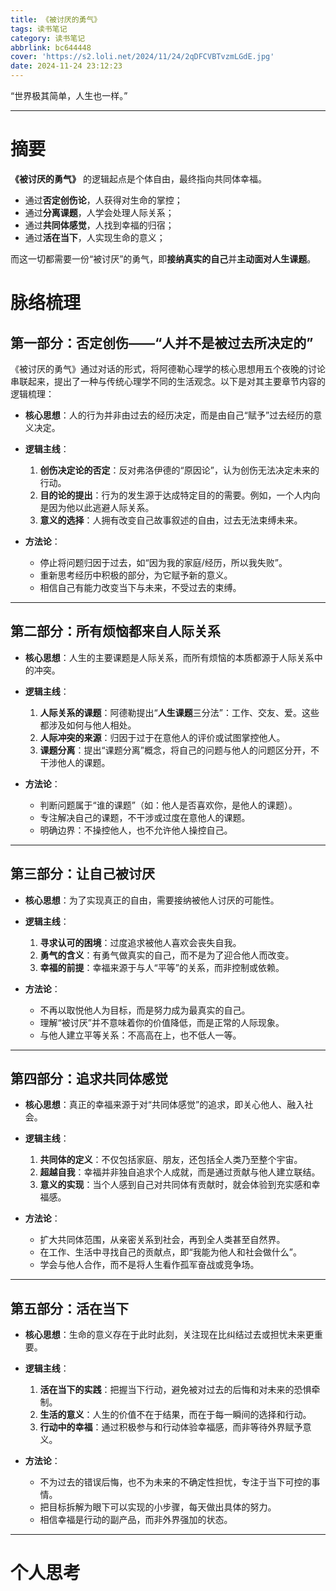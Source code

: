 ```yaml
---
title: 《被讨厌的勇气》
tags: 读书笔记
category: 读书笔记
abbrlink: bc644448
cover: 'https://s2.loli.net/2024/11/24/2qDFCVBTvzmLGdE.jpg'
date: 2024-11-24 23:12:23
---
```


“世界极其简单，人生也一样。”

---
# 摘要
**《被讨厌的勇气》** 的逻辑起点是个体自由，最终指向共同体幸福。
- 通过**否定创伤论**，人获得对生命的掌控；
- 通过**分离课题**，人学会处理人际关系；
- 通过**共同体感觉**，人找到幸福的归宿；
- 通过**活在当下**，人实现生命的意义；

而这一切都需要一份“被讨厌”的勇气，即**接纳真实的自己**并**主动面对人生课题**。

# 脉络梳理
## 第一部分：否定创伤——“人并不是被过去所决定的”
《被讨厌的勇气》通过对话的形式，将阿德勒心理学的核心思想用五个夜晚的讨论串联起来，提出了一种与传统心理学不同的生活观念。以下是对其主要章节内容的逻辑梳理：

- **核心思想**：人的行为并非由过去的经历决定，而是由自己“赋予”过去经历的意义决定。  
- **逻辑主线**：
  1. **创伤决定论的否定**：反对弗洛伊德的“原因论”，认为创伤无法决定未来的行动。
  2. **目的论的提出**：行为的发生源于达成特定目的的需要。例如，一个人内向是因为他以此逃避人际关系。
  3. **意义的选择**：人拥有改变自己故事叙述的自由，过去无法束缚未来。

- **方法论**：
    - 停止将问题归因于过去，如“因为我的家庭/经历，所以我失败”。
    - 重新思考经历中积极的部分，为它赋予新的意义。
    - 相信自己有能力改变当下与未来，不受过去的束缚。
---

## 第二部分：所有烦恼都来自人际关系
- **核心思想**：人生的主要课题是人际关系，而所有烦恼的本质都源于人际关系中的冲突。
- **逻辑主线**：
  1. **人际关系的课题**：阿德勒提出“**人生课题**三分法”：工作、交友、爱。这些都涉及如何与他人相处。
  2. **人际冲突的来源**：归因于过于在意他人的评价或试图掌控他人。
  3. **课题分离**：提出“课题分离”概念，将自己的问题与他人的问题区分开，不干涉他人的课题。

- **方法论**：
    - 判断问题属于“谁的课题”（如：他人是否喜欢你，是他人的课题）。
    - 专注解决自己的课题，不干涉或过度在意他人的课题。
    - 明确边界：不操控他人，也不允许他人操控自己。
---

## 第三部分：让自己被讨厌
- **核心思想**：为了实现真正的自由，需要接纳被他人讨厌的可能性。
- **逻辑主线**：
  1. **寻求认可的困境**：过度追求被他人喜欢会丧失自我。
  2. **勇气的含义**：有勇气做真实的自己，而不是为了迎合他人而改变。
  3. **幸福的前提**：幸福来源于与人“平等”的关系，而非控制或依赖。

- **方法论**：
    - 不再以取悦他人为目标，而是努力成为最真实的自己。
    - 理解“被讨厌”并不意味着你的价值降低，而是正常的人际现象。
    - 与他人建立平等关系：不高高在上，也不低人一等。
---

## 第四部分：追求共同体感觉
- **核心思想**：真正的幸福来源于对“共同体感觉”的追求，即关心他人、融入社会。
- **逻辑主线**：
  1. **共同体的定义**：不仅包括家庭、朋友，还包括全人类乃至整个宇宙。
  2. **超越自我**：幸福并非独自追求个人成就，而是通过贡献与他人建立联结。
  3. **意义的实现**：当个人感到自己对共同体有贡献时，就会体验到充实感和幸福感。

- **方法论**：
    - 扩大共同体范围，从亲密关系到社会，再到全人类甚至自然界。
    - 在工作、生活中寻找自己的贡献点，即“我能为他人和社会做什么”。
    - 学会与他人合作，而不是将人生看作孤军奋战或竞争场。
---

## 第五部分：活在当下
- **核心思想**：生命的意义存在于此时此刻，关注现在比纠结过去或担忧未来更重要。
- **逻辑主线**：
  1. **活在当下的实践**：把握当下行动，避免被对过去的后悔和对未来的恐惧牵制。
  2. **生活的意义**：人生的价值不在于结果，而在于每一瞬间的选择和行动。
  3. **行动中的幸福**：通过积极参与和行动体验幸福感，而非等待外界赋予意义。

- **方法论**：
    - 不为过去的错误后悔，也不为未来的不确定性担忧，专注于当下可控的事情。
    - 把目标拆解为眼下可以实现的小步骤，每天做出具体的努力。
    - 相信幸福是行动的副产品，而非外界强加的状态。
---

# 个人思考



